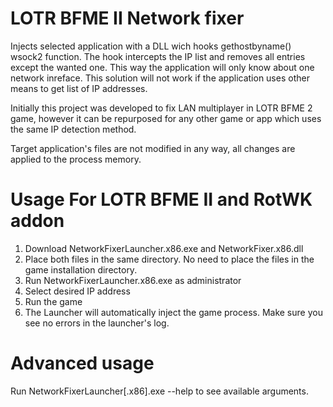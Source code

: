 # LOTR BFME II Network fixer

Injects selected application with a DLL wich hooks gethostbyname() wsock2 function. The hook intercepts the IP list and removes all entries except the wanted one.
This way the application will only know about one network inreface. This solution will not work if the application uses other means to get list of IP addresses.

Initially this project was developed to fix LAN multiplayer in LOTR BFME 2 game, however it can be repurposed for any other game or app which uses the same IP detection method.

Target application's files are not modified in any way, all changes are applied to the process memory.

# Usage For LOTR BFME II and RotWK addon

1. Download NetworkFixerLauncher.x86.exe and NetworkFixer.x86.dll
2. Place both files in the same directory. No need to place the files in the game installation directory.
3. Run NetworkFixerLauncher.x86.exe as administrator
4. Select desired IP address
5. Run the game
6. The Launcher will automatically inject the game process. Make sure you see no errors in the launcher's log.

# Advanced usage

Run NetworkFixerLauncher[.x86].exe --help to see available arguments.
   
